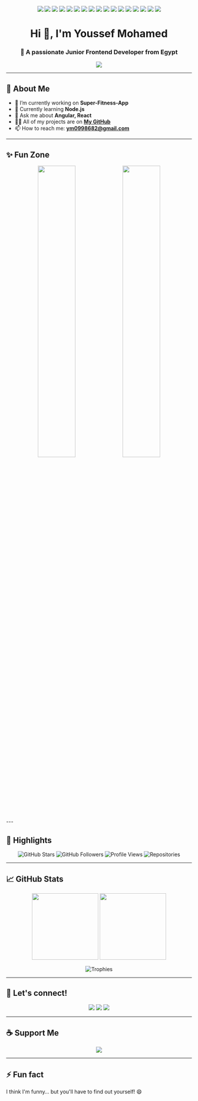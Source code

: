 <!-- 🟢 START HEADER BADGES -->
<p align="center">
  <img src="https://img.shields.io/badge/React-20232A?style=for-the-badge&logo=react&logoColor=61DAFB"/>
  <img src="https://img.shields.io/badge/Angular-DD0031?style=for-the-badge&logo=angular&logoColor=white"/>
  <img src="https://img.shields.io/badge/TypeScript-3178C6?style=for-the-badge&logo=typescript&logoColor=white"/>
  <img src="https://img.shields.io/badge/JavaScript-F7DF1E?style=for-the-badge&logo=javascript&logoColor=black"/>
  <img src="https://img.shields.io/badge/HTML5-E34F26?style=for-the-badge&logo=html5&logoColor=white"/>
  <img src="https://img.shields.io/badge/CSS3-1572B6?style=for-the-badge&logo=css3&logoColor=white"/>
  <img src="https://img.shields.io/badge/Sass-CC6699?style=for-the-badge&logo=sass&logoColor=white"/>
  <img src="https://img.shields.io/badge/Tailwind-38B2AC?style=for-the-badge&logo=tailwindcss&logoColor=white"/>
  <img src="https://img.shields.io/badge/Bootstrap-563D7C?style=for-the-badge&logo=bootstrap&logoColor=white"/>
  <img src="https://img.shields.io/badge/Git-F05032?style=for-the-badge&logo=git&logoColor=white"/>
  <img src="https://img.shields.io/badge/Figma-F24E1E?style=for-the-badge&logo=figma&logoColor=white"/>
  <img src="https://img.shields.io/badge/MySQL-4479A1?style=for-the-badge&logo=mysql&logoColor=white"/>
  <img src="https://img.shields.io/badge/PHP-777BB4?style=for-the-badge&logo=php&logoColor=white"/>
  <img src="https://img.shields.io/badge/Python-3776AB?style=for-the-badge&logo=python&logoColor=white"/>
  <img src="https://img.shields.io/badge/Java-007396?style=for-the-badge&logo=java&logoColor=white"/>
  <img src="https://img.shields.io/badge/C++-00599C?style=for-the-badge&logo=c%2B%2B&logoColor=white"/>
  <img src="https://img.shields.io/badge/Postman-FF6C37?style=for-the-badge&logo=postman&logoColor=white"/>
</p>


<h1 align="center">Hi 👋, I'm Youssef Mohamed</h1>
<h3 align="center">🚀 A passionate Junior Frontend Developer from Egypt</h3>

<p align="center">
  <img src="https://readme-typing-svg.herokuapp.com?color=F7971E&size=25&center=true&vCenter=true&lines=Frontend+Developer;Open+Source+Contributor;Love+Angular+and+React;Let's+Build+Awesome+UIs!" />
</p>

---

## 🚀 About Me

- 🔭 I’m currently working on **Super-Fitness-App**
- 🌱 Currently learning **Node.js**
- 💬 Ask me about **Angular, React**
- 👨‍💻 All of my projects are on **[My GitHub](https://github.com/YoussefMohaemd?tab=repositories)**
- 📫 How to reach me: **ym0998682@gmail.com**
---

## ✨ Fun Zone

<p align="center">
  <img src="https://user-images.githubusercontent.com/74038190/225813708-98b745f2-7d22-48cf-9150-083f1b00d6c9.gif" width="45%"/>
  <img src="https://user-images.githubusercontent.com/74038190/212747919-84b68444-0d81-46db-a338-7ec50e9dd4cd.gif" width="45%"/>
</p>
---

## 🚩 Highlights

<p align="center">
  <img src="https://img.shields.io/github/stars/YoussefMohaemd?style=for-the-badge&color=yellow" alt="GitHub Stars"/>
  <img src="https://img.shields.io/github/followers/YoussefMohaemd?style=for-the-badge&color=blue" alt="GitHub Followers"/>
  <img src="https://komarev.com/ghpvc/?username=YoussefMohaemd&label=Profile%20Views&color=green&style=for-the-badge" alt="Profile Views"/>
  <img src="https://img.shields.io/badge/Repos-20-orange?style=for-the-badge" alt="Repositories"/>
</p>



---

## 📈 GitHub Stats

<p align="center">
  <img src="https://github-readme-stats.vercel.app/api?username=YoussefMohaemd&show_icons=true&theme=radical" height="180"/>
  <img src="https://github-readme-stats.vercel.app/api/top-langs/?username=YoussefMohaemd&layout=compact&theme=radical" height="180"/>
</p>

<p align="center">
  <img src="https://github-profile-trophy.vercel.app/?username=YoussefMohaemd&theme=radical&row=1&no-bg=true&no-frame=true" alt="Trophies" />
</p>



---

## 💌 Let's connect!

<p align="center">
  <img src="https://img.shields.io/badge/-Email-%23D14836?style=for-the-badge&logo=gmail&logoColor=white"/>
  <img src="https://img.shields.io/badge/-Twitter-1da1f2?style=for-the-badge&logo=twitter&logoColor=white"/>
  <img src="https://img.shields.io/badge/-LinkedIn-0077b5?style=for-the-badge&logo=linkedin&logoColor=white"/>
</p>

---

## ☕ Support Me

<p align="center">
  <img src="https://img.shields.io/badge/Buy%20Me%20a%20Coffee-ffdd00?style=for-the-badge&logo=buy-me-a-coffee&logoColor=black"/>
</p>

---

## ⚡ Fun fact

I think I'm funny… but you'll have to find out yourself! 😄
